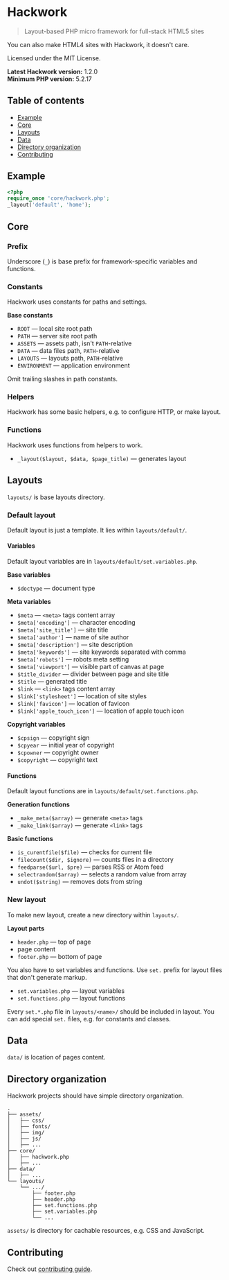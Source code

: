 # Hackwork

> Layout-based PHP micro framework for full-stack HTML5 sites

You can also make HTML4 sites with Hackwork, it doesn't care.

Licensed under the MIT License.

**Latest Hackwork version:** 1.2.0  
**Minimum PHP version:** 5.2.17

## Table of contents

* [Example](#example)
* [Core](#core)
* [Layouts](#layouts)
* [Data](#data)
* [Directory organization](#directory-organization)
* [Contributing](#contributing)

## Example

```php
<?php
require_once 'core/hackwork.php';
_layout('default', 'home');
```

## Core

### Prefix

Underscore (`_`) is base prefix for framework-specific variables and functions.

### Constants

Hackwork uses constants for paths and settings.

**Base constants**

* `ROOT` — local site root path
* `PATH` — server site root path
* `ASSETS` — assets path, isn't `PATH`-relative
* `DATA` — data files path, `PATH`-relative
* `LAYOUTS` — layouts path, `PATH`-relative
* `ENVIRONMENT` — application environment

Omit trailing slashes in path constants.

### Helpers

Hackwork has some basic helpers, e.g. to configure HTTP, or make layout.

### Functions

Hackwork uses functions from helpers to work.

* `_layout($layout, $data, $page_title)` — generates layout

## Layouts

`layouts/` is base layouts directory.

### Default layout

Default layout is just a template. It lies within `layouts/default/`.

#### Variables

Default layout variables are in `layouts/default/set.variables.php`.

**Base variables**

* `$doctype` — document type

**Meta variables**

* `$meta` — `<meta>` tags content array
 * `$meta['encoding']` — character encoding
 * `$meta['site_title']` — site title
 * `$meta['author']` — name of site author
 * `$meta['description']` — site description
 * `$meta['keywords']` — site keywords separated with comma
 * `$meta['robots']` — robots meta setting
 * `$meta['viewport']` — visible part of canvas at page
* `$title_divider` — divider between page and site title
* `$title` — generated title
* `$link` — `<link>` tags content array
 * `$link['stylesheet']` — location of site styles
 * `$link['favicon']` — location of favicon
 * `$link['apple_touch_icon']` — location of apple touch icon

**Copyright variables**

* `$cpsign` — copyright sign
* `$cpyear` — initial year of copyright
* `$cpowner` — copyright owner
* `$copyright` — copyright text

#### Functions

Default layout functions are in `layouts/default/set.functions.php`.

**Generation functions**

* `_make_meta($array)` — generate `<meta>` tags
* `_make_link($array)` — generate `<link>` tags

**Basic functions**

* `is_curentfile($file)` — checks for current file
* `filecount($dir, $ignore)` — counts files in a directory
* `feedparse($url, $pre)` — parses RSS or Atom feed
* `selectrandom($array)` — selects a random value from array
* `undot($string)` — removes dots from string

### New layout

To make new layout, create a new directory within `layouts/`.

**Layout parts**

* `header.php` — top of page
* page content
* `footer.php` — bottom of page

You also have to set variables and functions. Use `set.` prefix for layout
files that don't generate markup.

* `set.variables.php` — layout variables
* `set.functions.php` — layout functions

Every `set.*.php` file in `layouts/<name>/` should be included in layout. You
can add special `set.` files, e.g. for constants and classes.

## Data

`data/` is location of pages content.

## Directory organization

Hackwork projects should have simple directory organization.

```
.
├── assets/
│   ├── css/
│   ├── fonts/
│   ├── img/
│   ├── js/
│   ├── ...
├── core/
│   ├── hackwork.php
│   ├── ...
├── data/
│   ├── ...
└── layouts/
    └── .../
        ├── footer.php
        ├── header.php
        ├── set.functions.php
        ├── set.variables.php
        └── ...
```

`assets/` is directory for cachable resources, e.g. CSS and JavaScript.

## Contributing

Check out
[contributing guide](https://github.com/ZDroid/hackwork/blob/master/CONTRIBUTING.md).